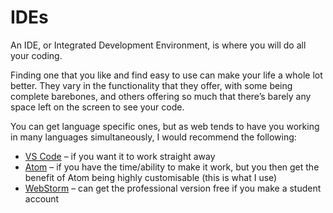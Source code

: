 # IDEs

An IDE, or Integrated Development Environment, is where you will do all your coding.

Finding one that you like and find easy to use can make your life a whole lot better. They vary in the functionality that they offer, with some being complete barebones, and others offering so much that there’s barely any space left on the screen to see your code.

You can get language specific ones, but as web tends to have you working in many languages simultaneously, I would recommend the following:

-   [VS Code](https://code.visualstudio.com) – if you want it to work straight away
-   [Atom](https://atom.io) – if you have the time/ability to make it work, but you then get the benefit of Atom being highly customisable (this is what I use)
-   [WebStorm](https://www.jetbrains.com/webstorm/) – can get the professional version free if you make a student account
